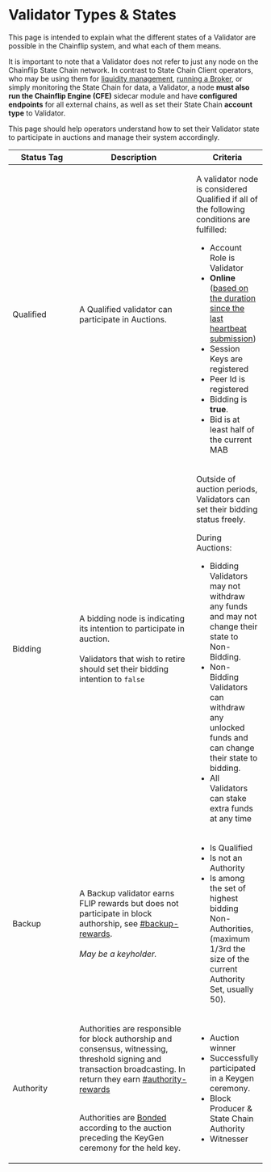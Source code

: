 # Validator Types & States

This page is intended to explain what the different states of a Validator are possible in the Chainflip system, and what each of them means.

It is important to note that a Validator does not refer to just any node on the Chainflip State Chain network. In contrast to State Chain Client operators, who may be using them for [liquidity management](../swaps-amm/just-in-time-amm-protocol.md), [running a Broker](../swaps-amm/deposit-channels-and-brokers.md), or simply monitoring the State Chain for data, a Validator, a node **must also run the Chainflip Engine (CFE)** sidecar module and have **configured endpoints** for all external chains, as well as set their State Chain **account type** to Validator.

This page should help operators understand how to set their Validator state to participate in auctions and manage their system accordingly.



<table><thead><tr><th width="144.33333333333331">Status Tag</th><th width="282">Description</th><th>Criteria</th></tr></thead><tbody><tr><td>Qualified</td><td>A Qualified validator can participate in Auctions.</td><td><p>A validator node is considered Qualified if all of the following conditions are fulfilled:</p><ul><li>Account Role is Validator</li><li><strong>Online</strong> (<a href="reputation-and-slashing.md">based on the duration since the last heartbeat submission</a>)</li><li>Session Keys are registered</li><li>Peer Id is registered</li><li>Bidding is <strong>true</strong>.</li><li>Bid is at least half of the current MAB</li></ul></td></tr><tr><td>Bidding</td><td>A bidding node is indicating its intention to participate in auction. <br><br>Validators that wish to retire should set their bidding intention to <code>false</code></td><td><p>Outside of auction periods, Validators can set their bidding status freely.<br></p><p>During Auctions:</p><ul><li>Bidding Validators may not withdraw any funds and may not change their state to Non-Bidding.</li><li>Non-Bidding Validators can withdraw any unlocked funds and can change their state to bidding.</li><li>All Validators can stake extra funds at any time</li></ul></td></tr><tr><td>Backup</td><td>A Backup validator earns FLIP rewards but does not participate in block authorship, see <a data-mention href="validator-auctions-bonds-and-rewards.md#backup-rewards">#backup-rewards</a>.<br><br><em>May be a keyholder.</em></td><td><ul><li>Is Qualified</li><li>Is not an Authority</li><li>Is among the set of highest bidding Non-Authorities, (maximum 1/3rd the size of the current Authority Set, usually 50).</li></ul></td></tr><tr><td>Authority </td><td><p>Authorities are responsible for block authorship and consensus, witnessing, threshold signing and transaction broadcasting. In return they earn <a data-mention href="validator-auctions-bonds-and-rewards.md#authority-rewards">#authority-rewards</a></p><p><br>Authorities are <a href="validator-auctions-bonds-and-rewards.md#bonds">Bonded</a> according to the auction preceding the KeyGen ceremony for the held key.</p></td><td><ul><li>Auction winner</li><li>Successfully participated in a Keygen ceremony.</li><li>Block Producer &#x26; State Chain Authority</li><li>Witnesser</li></ul></td></tr></tbody></table>

